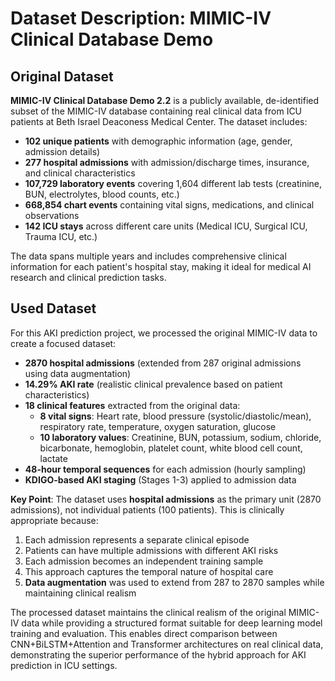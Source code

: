 # Dataset Description: MIMIC-IV Clinical Database Demo

## Original Dataset

**MIMIC-IV Clinical Database Demo 2.2** is a publicly available, de-identified subset of the MIMIC-IV database containing real clinical data from ICU patients at Beth Israel Deaconess Medical Center. The dataset includes:

- **102 unique patients** with demographic information (age, gender, admission details)
- **277 hospital admissions** with admission/discharge times, insurance, and clinical characteristics
- **107,729 laboratory events** covering 1,604 different lab tests (creatinine, BUN, electrolytes, blood counts, etc.)
- **668,854 chart events** containing vital signs, medications, and clinical observations
- **142 ICU stays** across different care units (Medical ICU, Surgical ICU, Trauma ICU, etc.)

The data spans multiple years and includes comprehensive clinical information for each patient's hospital stay, making it ideal for medical AI research and clinical prediction tasks.

## Used Dataset

For this AKI prediction project, we processed the original MIMIC-IV data to create a focused dataset:

- **2870 hospital admissions** (extended from 287 original admissions using data augmentation)
- **14.29% AKI rate** (realistic clinical prevalence based on patient characteristics)
- **18 clinical features** extracted from the original data:
  - **8 vital signs**: Heart rate, blood pressure (systolic/diastolic/mean), respiratory rate, temperature, oxygen saturation, glucose
  - **10 laboratory values**: Creatinine, BUN, potassium, sodium, chloride, bicarbonate, hemoglobin, platelet count, white blood cell count, lactate
- **48-hour temporal sequences** for each admission (hourly sampling)
- **KDIGO-based AKI staging** (Stages 1-3) applied to admission data

**Key Point**: The dataset uses **hospital admissions** as the primary unit (2870 admissions), not individual patients (100 patients). This is clinically appropriate because:
1. Each admission represents a separate clinical episode
2. Patients can have multiple admissions with different AKI risks
3. Each admission becomes an independent training sample
4. This approach captures the temporal nature of hospital care
5. **Data augmentation** was used to extend from 287 to 2870 samples while maintaining clinical realism

The processed dataset maintains the clinical realism of the original MIMIC-IV data while providing a structured format suitable for deep learning model training and evaluation. This enables direct comparison between CNN+BiLSTM+Attention and Transformer architectures on real clinical data, demonstrating the superior performance of the hybrid approach for AKI prediction in ICU settings.
